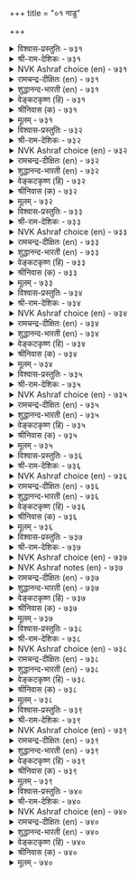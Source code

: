 +++
title = "०१ नाडु"

+++


<details><summary>विश्वास-प्रस्तुतिः - ७३१</summary>

तळ्ळा विळैयुळुम् तक्कारुम् ताऴ्विलाच्  
चॆल्वरुम् सेर्वदु नाडु।       ७३१
</details>

<details><summary>श्री-राम-देशिकः - ७३१</summary>

अधिकारः ७४. देशः  
कृषिकर्मविदां श्रेष्ठैः स्वधर्मनिरतैः सदा ।  
धनार्जनपरैर्वैश्यैः युक्तो देश इतीर्यते ॥ ७३१॥
</details>

<details><summary>NVK Ashraf choice (en) - ७३१</summary>

०७३१
Unfailing harvests, learned men and honest traders
Constitute a country. *
(P.S. Sundaram)
</details>

<details><summary>रामचन्द्र-दीक्षितः (en) - ७३१</summary>

731\. taḷḷā viḷaiyuḷum, takkārum, tāḻvu ilāc  
celvarum, cērvatu- nāṭu.

731\. That is a kingdom which has undiminishing produce, righteous people and fadeless riches.  
</details>

<details><summary>शुद्धानन्द-भारती (en) - ७३१</summary>

74\. நாடு - The country

1\. தள்ளா விளையுளும் தக்காரும் தாழ்விலாச்  
செல்வரும் சேர்வது நாடு.  
It's country which has souls of worth  
Unfailing yields and ample wealth.        731  
</details>

<details><summary>वेङ्कटकृष्ण (हि) - ७३१</summary>

731
अक्षय उपज सुयोग्य जन, ह्रासहीन धनवान ।  
मिल कर रहते हैं जहाँ, है वह राष्ट्र महान ॥
</details>

<details><summary>श्रीनिवास (क) - ७३१</summary>

731. कॊरॆयिल्लद कृषि सम्पत्तु, योग्यराद अरितवरु मत्तु केडील्लद सम्पत्तुळ्ळ वणिजरू कूडिकॊण्डिरुवुदे
नाडॆनिसिकॊळ्ळुवुदु.

</details>

<details><summary>मूलम् - ७३१</summary>

तळ्ळा विळैयुळुम् तक्कारुम् ताऴ्विलाच्  
चॆल्वरुम् सेर्वदु नाडु।       ७३१
</details>

<details><summary>विश्वास-प्रस्तुतिः - ७३२</summary>

पॆरुम्बॊरुळाल् पॆट्टक्क तागि अरुङ्गेट्टाल्  
आट्र विळैवदु नाडु।       ७३२
</details>

<details><summary>श्री-राम-देशिकः - ७३२</summary>

ईतिबाधाविरहितं नानावस्तुसमन्वितम् ।  
देशान्तरजनश्लाघ्यं देशमाहुर्मनीषिणः ॥ ७३२॥
</details>

<details><summary>NVK Ashraf choice (en) - ७३२</summary>

०७३२
A land is known for its great wealth
Of abundant produce that never declines.
(N.V.K. Ashraf)
</details>

<details><summary>रामचन्द्र-दीक्षितः (en) - ७३२</summary>

732\. perum poruḷāṉ peṭṭakkatu āki, aruṅ kēṭṭāl,  
āṟṟa viḷaivatu-nāṭu.

732\. That is a kingdom which has boundless wealth coveted for by other nations and has imperishable fertile resources.  
</details>

<details><summary>शुद्धानन्द-भारती (en) - ७३२</summary>

2\. பெரும்பொருளால் பெட்டக்க தாகி அருங்கேட்டால்  
ஆற்ற விளைவது நாடு.  
The Land has large luring treasure  
Where pests are nil and yields are sure.        732  
</details>

<details><summary>वेङ्कटकृष्ण (हि) - ७३२</summary>

732
अति धन से कमनीय बन, नाशहीनता युक्त ।  
प्रचुर उपज होती जहाँ, राष्ट्र वही है उक्त ॥
</details>

<details><summary>श्रीनिवास (क) - ७३२</summary>

732. हेरळवाद सम्पत्तिनिन्द हॊरदेशदवरू बयसुवुदागि केडिल्लदॆ मिगिलागि बॆळॆयुवुदे नाडॆनिसिकॊळ्ळुवुदु.

</details>

<details><summary>मूलम् - ७३२</summary>

पॆरुम्बॊरुळाल् पॆट्टक्क तागि अरुङ्गेट्टाल्  
आट्र विळैवदु नाडु।       ७३२
</details>

<details><summary>विश्वास-प्रस्तुतिः - ७३३</summary>

पॊऱैयॊरुङ्गु मेल्वरुङ्गाल् ताङ्गि इऱैवऱ्कु  
इऱैयॊरुङ्गु नेर्वदु नाडु।       ७३३
</details>

<details><summary>श्री-राम-देशिकः - ७३३</summary>

देशान्तरादागतानां जनानां वहनात् स्वयम् ।  
वस्तून्युत्पाध राज्ञे च दानाद् देश इति स्मृतः ॥ ७३३॥
</details>

<details><summary>NVK Ashraf choice (en) - ७३३</summary>

०७३३
An ideal land bears all burdens that befall
And yet pays all taxes to the king. *
(P.S. Sundaram)
</details>

<details><summary>रामचन्द्र-दीक्षितः (en) - ७३३</summary>

733\. poṟai oruṅku mēlvaruṅkāl tāṅki, iṟaivaṟku  
iṟai oruṅku nērvatu-nāṭu.

733\. That alone is a kingdom which accommodates immigrants and whose king receives taxes willingly paid.  
</details>

<details><summary>शुद्धानन्द-भारती (en) - ७३३</summary>

3\. பொறையொருங்கு மேல்வருங்கால் தாங்கி இறைவற்கு  
இறையொருங்கு நேர்வது நாடு.  
It's land that bears pressing burdens  
And pays its tax which king demands.        733  
</details>

<details><summary>वेङ्कटकृष्ण (हि) - ७३३</summary>

733
एक साथ जब आ पड़ें, तब भी सह सब भार ।  
देता जो राजस्व सब, है वह राष्ट्र अपार ॥
</details>

<details><summary>श्रीनिवास (क) - ७३३</summary>

733. (नॆरॆनाड अरसनु दाळियिडुवुदरिन्द) ऒम्मॆले तन्न मेलॆ बरुव हॊरॆयन्नु सहिसिकॊण्डु, तन्न अरसरिगॆ, कन्दाय
तरिगॆगळन्नु पूर्तियागि सल्लिसिकॊण्डु बरुवुदे नाडु ऎनिसिकॊळ्ळुवुदु.

</details>

<details><summary>मूलम् - ७३३</summary>

पॊऱैयॊरुङ्गु मेल्वरुङ्गाल् ताङ्गि इऱैवऱ्कु  
इऱैयॊरुङ्गु नेर्वदु नाडु।       ७३३
</details>

<details><summary>विश्वास-प्रस्तुतिः - ७३४</summary>

उऱुबसियुम् ओवाप् पिणियुम् सॆऱुबगैयुम्  
सेरा तियल्वदु नाडु।       ७३४
</details>

<details><summary>श्री-राम-देशिकः - ७३४</summary>

घोरव्याधिबुभुक्षादिरहितं रिपुबाधया ।  
विमुक्तमेधमानं च ब्रुवते देशसंज्ञया ॥ ७३४॥
</details>

<details><summary>NVK Ashraf choice (en) - ७३४</summary>

०७३४
That is a land which is free of much hunger,
Incessant plagues and ravaging enemies.
(N.V.K. Ashraf)
</details>

<details><summary>रामचन्द्र-दीक्षितः (en) - ७३४</summary>

734\. uṟu paciyum, ōvāp piṇiyum, ceṟu pakaiyum,  
cērātu iyalvatu-nāṭu.

734\. That is a kingdom where excessive hunger, incurable diseases and destructive enemies are absent.  
</details>

<details><summary>शुद्धानन्द-भारती (en) - ७३४</summary>

4\. உறுபசியும் ஓவாப் பிணியும் செறுபகையும்  
சேரா தியல்வது நாடு  
It is country which is free from  
Fierce famine, plague and foemen's harm.        734  
</details>

<details><summary>वेङ्कटकृष्ण (हि) - ७३४</summary>

734
भूख अपार न है जहाँ, रोग निरंतर है न ।  
और न नाशक शत्रु भी, श्रेष्ठ राष्ट्र की सैन ॥
</details>

<details><summary>श्रीनिवास (क) - ७३४</summary>

734. कडुतरवाद हसिवू, तीरद रोगरुजीनगळू कॊल्लुव हगॆतनवू सेरवन्तॆ, स्वाभाविकवागि नडॆदु बरुवुदे
नाडॆनिसिकॊळ्ळुवुदु.

</details>

<details><summary>मूलम् - ७३४</summary>

उऱुबसियुम् ओवाप् पिणियुम् सॆऱुबगैयुम्  
सेरा तियल्वदु नाडु।       ७३४
</details>

<details><summary>विश्वास-प्रस्तुतिः - ७३५</summary>

पल्गुऴुवुम् पाऴ्सॆय्युम् उट्पगैयुम् वेन्दलैक्कुम्  
कॊल्गुऱुम्बुम् इल्लदु नाडु।       ७३५
</details>

<details><summary>श्री-राम-देशिकः - ७३५</summary>

भिन्नलक्ष्यवतां सङ्घरन्तश्छिद्रैरनर्थदैः ।  
घातकैः क्षुद्रभूपैश्च मुक्तो देशः स कथ्यते ॥ ७३५॥
</details>

<details><summary>NVK Ashraf choice (en) - ७३५</summary>

०७३५
That is a land free from factions,
Ruinous traitors and terrorists harassing kings.
(M.S. Poornalingam Pillai), (J. Narayanaswamy)
</details>

<details><summary>रामचन्द्र-दीक्षितः (en) - ७३५</summary>

735\. pal kuḻuvum, pāḻceyyum uṭpakaiyum, vēntu alaikkum  
kol kuṟumpum illatu-nāṭu.

735\. That is a kingdom where there are not many (disloyal) associations, destructive internal dissensions and disturbing murderous chieftains.  
</details>

<details><summary>शुद्धानन्द-भारती (en) - ७३५</summary>

5\. பல்குழுவும் பாழ்செய்யும் உட்பகையும் வேந்தலைக்கும்  
கொல்குறும்பும் இல்லது நாடு.  
Sects and ruinous foes are nil  
No traitors in a land tranquil.        735  
</details>

<details><summary>वेङ्कटकृष्ण (हि) - ७३५</summary>

735
होते नहीं, विभिन्न दल, नाशक अंतर-वैर ।  
नृप-कंटक खूनी नहीं, वही राष्ट्र है, ख़ैर ॥
</details>

<details><summary>श्रीनिवास (क) - ७३५</summary>

735. हलवु रीतिय दुष्ट कूटगळु, केडुण्टु माडुव, ऒळनाडिन हगॆयू, अरसनन्नु भीतिगीडु माडुव कॊलॆ सञ्चिन
गुम्प्रगळू इल्लदिरुवुदे नाडॆनिसिकॊळ्ळुवुदु.

</details>

<details><summary>मूलम् - ७३५</summary>

पल्गुऴुवुम् पाऴ्सॆय्युम् उट्पगैयुम् वेन्दलैक्कुम्  
कॊल्गुऱुम्बुम् इल्लदु नाडु।       ७३५
</details>

<details><summary>विश्वास-प्रस्तुतिः - ७३६</summary>

केडऱियाक् कॆट्ट इडत्तुम् वळङ्गुण्ड्रा  
नाडॆन्ब नाट्टिन् तलै।       ७३६
</details>

<details><summary>श्री-राम-देशिकः - ७३६</summary>

परैरनाश्यः सततं क्कचित् प्राप्तोऽपि नाश्यताम् ।  
समृद्धिसहितो देशो देशेषूत्तमतां व्रजेत् ॥ ७३६॥
</details>

<details><summary>NVK Ashraf choice (en) - ७३६</summary>

०७३६
Call that a leading land that knows no evil days,
And whose yields don't cease even if they come. *
(P.S. Sundaram)
</details>

<details><summary>रामचन्द्र-दीक्षितः (en) - ७३६</summary>

736\. kēṭu aṟiyā, keṭṭa iṭattum vaḷam kuṉṟā  
nāṭu, eṉpa, nāṭṭiṉ talai.

736\. That is the top kingdom which is not harassed by an enemy, and which even if harassed does not experience want.  
</details>

<details><summary>शुद्धानन्द-भारती (en) - ७३६</summary>

6\. கேடறியாக் கெட்ட விடத்தும் வளங்குன்றா  
நாடென்ப நாட்டின் தலை  
The land of lands no ruin knows  
Even in grief its wealth yet grows.        736  
</details>

<details><summary>वेङ्कटकृष्ण (हि) - ७३६</summary>

736
नाश न होता, यदि हुआ, तो भी उपज यथेष्ट ।  
जिसमें कम होती नहीं, वह राष्ट्रों में श्रेष्ठ ॥
</details>

<details><summary>श्रीनिवास (क) - ७३६</summary>

736. हगॆगळिन्द केडरियदॆ, कॆट्ट कालदल्लू एळिगॆयू कुन्ददन्तॆ इरुव नाडु, नाडुगळल्लॆल्ला हिरिमॆयुळ्ळदु ऎन्दु
(बल्लवरु) हेळुवरु.

</details>

<details><summary>मूलम् - ७३६</summary>

केडऱियाक् कॆट्ट इडत्तुम् वळङ्गुण्ड्रा  
नाडॆन्ब नाट्टिन् तलै।       ७३६
</details>

<details><summary>विश्वास-प्रस्तुतिः - ७३७</summary>

इरुबुनलुम् वाय्न्द मलैयुम् वरुबुनलुम्  
वल्लरणुम् नाट्टिऱ्कु उऱुप्पु।       ७३७
</details>

<details><summary>श्री-राम-देशिकः - ७३७</summary>

तटाकैर्दृढदुर्गैश्च पर्वतैर्निझरैस्ततः ।  
नदीमिः पञ्चभिश्चाङ्गः युक्तं देशं प्रचक्षते ॥ ७३७॥
</details>

<details><summary>NVK Ashraf choice (en) - ७३७</summary>

०७३७
A land's limbs are waters from rains,
Springs and well placed hills, and strong fortress. *
(P.S. Sundaram)
</details>

<details><summary>NVK Ashraf notes (en) - ७३७</summary>

७३७. Compare with ७४२. "Blue water, open space, hills and thick forests constitute a fortress. - (P.S. Sundaram)
</details>

<details><summary>रामचन्द्र-दीक्षितः (en) - ७३७</summary>

737\. iru puṉalum, vāynta malaiyum, varu puṉalum,  
val araṇum-nāṭṭiṟku uṟuppu.

737\. Surface and subsoil water, well situated hills from which flow waters and an invincible fort are the limbs of a kingdom.  
</details>

<details><summary>शुद्धानन्द-भारती (en) - ७३७</summary>

7\. இருபுனலும் வாய்ந்த மலையும் வருபுனலும்  
வல்லரணும் நாட்டிற்கு உறுப்பு.  
Waters up and down, hills and streams  
With strong forts as limbs country beams.        737  
</details>

<details><summary>वेङ्कटकृष्ण (हि) - ७३७</summary>

737
कूप सरोवर नद-नदी, इनके पानी संग ।  
सुस्थित पर्वत सुदृढ़ गढ़, बनते राष्ट्र-सुअंग ॥
</details>

<details><summary>श्रीनिवास (क) - ७३७</summary>

737. हरियुव तॊरॆगळिन्द मत्तु मळॆयिन्द उण्टागुव ऎरडु बगॆय नीरिन सम्पत्तू स्वाभाविकवागि व्यापिसिरुव
मलॆगळू, अल्लिन्द हरिदु बरुव नदिय नीरू बलवाद कोटॆयू नाडिगॆ अवश्यकवाद अङ्गगळॆनिसुवुवु.

</details>

<details><summary>मूलम् - ७३७</summary>

इरुबुनलुम् वाय्न्द मलैयुम् वरुबुनलुम्  
वल्लरणुम् नाट्टिऱ्कु उऱुप्पु।       ७३७
</details>

<details><summary>विश्वास-प्रस्तुतिः - ७३८</summary>

पिणियिन्मै सॆल्वम् विळैविन्बम् एमम्  
अणियॆन्ब नाट्टिव् वैन्दु।       ७३८
</details>

<details><summary>श्री-राम-देशिकः - ७३८</summary>

सम्पन्नीरोगताधान्यसमृद्धिः सुखजीवनम् ।  
दुर्गश्च पञ्च देशस्य मण्डनानि भवन्ति हि ॥ ७३८॥
</details>

<details><summary>NVK Ashraf choice (en) - ७३८</summary>

०७३८
A country's jewels are these five: Unfailing health,
Fertility, joy, security and wealth. *
(G.U. Pope)
</details>

<details><summary>रामचन्द्र-दीक्षितः (en) - ७३८</summary>

738\. piṇi iṉmai, celvam, viḷaivu, iṉpam, ēmam-  
aṇi eṉpa, nāṭṭiṟku-iv aintu.

738\. Five are the ornaments of a kingdom - absence of disease, wealth, fertility, happiness and security.  
</details>

<details><summary>शुद्धानन्द-भारती (en) - ७३८</summary>

8\. பிணியின்மை செல்வம் விளைவுஇன்பம் ஏமம்  
அணியென்ப நாட்டிற்கிவ் வைந்து.  
Rich yield, delight, defence and wealth  
Are jewels of lands with blooming health.        738  
</details>

<details><summary>वेङ्कटकृष्ण (हि) - ७३८</summary>

738
प्रचुर उपज, नीरोगता, प्रसन्नता, ऐश्वर्य ।  
और सुरक्षा, पाँच हैं, राष्ट्र-अलंकृति वर्य ॥
</details>

<details><summary>श्रीनिवास (क) - ७३८</summary>

738. नीरोगतन, ऐसिरि, (समृद्ध) बॆळॆ, तृप्तिय जीवन, (प्रजा) रक्षणॆ ई ऐदु नाडिगॆ अलङ्कार ऎन्दु हेळुवुदु.

</details>

<details><summary>मूलम् - ७३८</summary>

पिणियिन्मै सॆल्वम् विळैविन्बम् एमम्  
अणियॆन्ब नाट्टिव् वैन्दु।       ७३८
</details>

<details><summary>विश्वास-प्रस्तुतिः - ७३९</summary>

नाडॆन्ब नाडा वळत्तन नाडल्ल  
नाड वळन्दरु नाडु।       ७३९
</details>

<details><summary>श्री-राम-देशिकः - ७३९</summary>

यत्नं विना स्वतो वस्तुदाता स्याद् देशसत्तमः ।  
अन्विष्य यतमानोभ्यो दाता देशो न चोत्तमः ॥ ७३९॥
</details>

<details><summary>NVK Ashraf choice (en) - ७३९</summary>

०७३९
Call that a land which yields without toil.
That is no land where toil precedes yield. *
(P.S. Sundaram)
</details>

<details><summary>रामचन्द्र-दीक्षितः (en) - ७३९</summary>

739\. nāṭu eṉpa, nāṭā vaḷattaṉa; nāṭu alla,  
nāṭa, vaḷam tarum nāṭu.

739\. That is a kingdom which has rich natural resources. That is no kingdom which yields wealth by toil.  
</details>

<details><summary>शुद्धानन्द-भारती (en) - ७३९</summary>

9\. நாடென்ப நாடா வளத்தன நாடல்ல  
நாட வளந்தரு நாடு  
A land is land which yields unsought  
Needing hard work the land is nought.        739  
</details>

<details><summary>वेङ्कटकृष्ण (हि) - ७३९</summary>

739
राष्ट्र वही जिसकी उपज, होती है बिन यत्न ।  
राष्ट्र नहीं वह यदि उपज, होती है कर यत्न ॥
</details>

<details><summary>श्रीनिवास (क) - ७३९</summary>

739. प्रयत्नविल्लदॆये स्वाभाविकवागि सिरियन्नु बॆळॆसुव नाडु नाडॆन्नुवरु. प्रयत्न मात्रदिन्द (श्रमपट्टु)
अभ्युदयवन्नु पडॆयुव नाडु नाडल्ल.

</details>

<details><summary>मूलम् - ७३९</summary>

नाडॆन्ब नाडा वळत्तन नाडल्ल  
नाड वळन्दरु नाडु।       ७३९
</details>

<details><summary>विश्वास-प्रस्तुतिः - ७४०</summary>

आङ्गमै वॆय्दियक् कण्णुम् पयमिण्ड्रे  
वेन्दमै विल्लाद नाडु।       ७४०
</details>

<details><summary>श्री-राम-देशिकः - ७४०</summary>

उक्तसर्वगुणाढयेऽपि देशे नास्ति प्रयोजनम् ।  
यदि राज्ञः प्रजानां च मिथः प्रीतिर्न वर्तते ॥ ७४०॥
</details>

<details><summary>NVK Ashraf choice (en) - ७४०</summary>

०७४०
Even if endowed with all blessings, a country is no worth
If not blessed with a ruler. *
(V.V.S. Aiyar)
</details>

<details><summary>रामचन्द्र-दीक्षितः (en) - ७४०</summary>

740\. āṅku amaivu eytiyakkaṇṇum payam iṉṟē-  
vēntu amaivu illāta nāṭu.

740\. Vain is the kingdom which may have all the excellence except harmony between the ruler and the ruled.  
</details>

<details><summary>शुद्धानन्द-भारती (en) - ७४०</summary>

10\. ஆங்கமை வெய்தியக் கண்ணும் பயமின்றே  
வேந்தமை வில்லாத நாடு  
Though a land has thus every thing  
It is worthless without a king.        740  
</details>

<details><summary>वेङ्कटकृष्ण (हि) - ७४०</summary>

740
उपर्युक्त साधन सभी, होते हुए अपार ।  
प्रजा-भूप-सद्‍भाव बिन, राष्ट्र रहा बेकार ॥
</details>

<details><summary>श्रीनिवास (क) - ७४०</summary>

740. मेलॆ तिळिसिद ऎल्ला गुणगळन्नु हॊन्दिद मेलू, आ नाडिनल्लि ऒळ्ळॆय प्रभुत्वविल्लवादरॆ, अदु व्यर्थवागि
होगुवुदु.
</details>

<details><summary>मूलम् - ७४०</summary>

आङ्गमै वॆय्दियक् कण्णुम् पयमिण्ड्रे  
वेन्दमै विल्लाद नाडु।       ७४०
</details>
